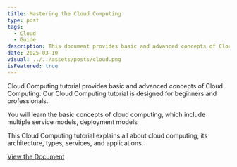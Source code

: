 ```yaml
---
title: Mastering the Cloud Computing
type: post
tags:
  - Cloud
  - Guide
description: This document provides basic and advanced concepts of Cloud Computing
date: 2025-03-10
visual: ../../assets/posts/cloud.png
isFeatured: true
---
```


Cloud Computing tutorial provides basic and advanced concepts of Cloud Computing. Our Cloud Computing tutorial is designed for beginners and professionals.

You will learn the basic concepts of cloud computing, which include multiple service models, deployment models

This Cloud Computing tutorial explains all about cloud computing, its architecture, types, services, and applications.

[View the Document](../../assets/doc/Cloud_Docs.pdf)
